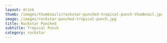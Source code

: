 ```yaml
---
layout: drink
thumb: /images/thumbnails/rockstar-punched-tropical-punch-thumbnail.jpg
image: /images/rockstar-punched-tropical-punch.jpg
title: Rockstar Punched
subtitle: Tropical Punch
category: rockstar
---
```


